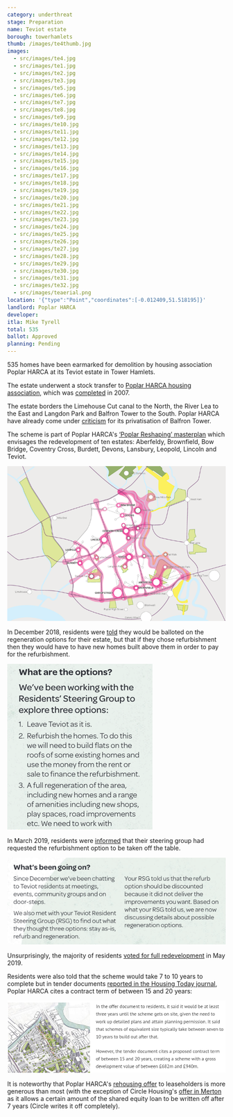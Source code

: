 ```yaml
---
category: underthreat
stage: Preparation
name: Teviot estate 
borough: towerhamlets 
thumb: /images/te4thumb.jpg
images:
  - src/images/te4.jpg
  - src/images/te1.jpg
  - src/images/te2.jpg
  - src/images/te3.jpg
  - src/images/te5.jpg
  - src/images/te6.jpg
  - src/images/te7.jpg
  - src/images/te8.jpg
  - src/images/te9.jpg
  - src/images/te10.jpg
  - src/images/te11.jpg
  - src/images/te12.jpg
  - src/images/te13.jpg
  - src/images/te14.jpg
  - src/images/te15.jpg
  - src/images/te16.jpg
  - src/images/te17.jpg
  - src/images/te18.jpg
  - src/images/te19.jpg
  - src/images/te20.jpg
  - src/images/te21.jpg
  - src/images/te22.jpg
  - src/images/te23.jpg
  - src/images/te24.jpg
  - src/images/te25.jpg
  - src/images/te26.jpg
  - src/images/te27.jpg
  - src/images/te28.jpg
  - src/images/te29.jpg
  - src/images/te30.jpg
  - src/images/te31.jpg
  - src/images/te32.jpg
  - src/images/teaerial.png
location: '{"type":"Point","coordinates":[-0.012409,51.518195]}'
landlord: Poplar HARCA
developer:
itla: Mike Tyrell
total: 535
ballot: Approved
planning: Pending
---
```

535 homes have been earmarked for demolition by housing association Poplar HARCA at its Teviot estate in Tower Hamlets.

The estate underwent a stock transfer to [Poplar HARCA housing association](https://www.poplarharca.co.uk/), which was [completed](http://democracy.towerhamlets.gov.uk/mgAi.aspx?ID=10064) in 2007.

The estate borders the Limehouse Cut canal to the North, the River Lea to the East and Langdon Park and Balfron Tower to the South. Poplar HARCA have already come under [criticism](https://www.theguardian.com/cities/2019/sep/19/balfron-20-how-goldfingers-utopian-tower-became-luxury-flats) for its privatisation of Balfron Tower.

The scheme is part of Poplar HARCA's [‘Poplar Reshaping’ masterplan](https://www.architectsjournal.co.uk/download?ac=1222139) which envisages the redevelopment of ten estates: Aberfeldy, Brownfield, Bow Bridge, Coventry Cross, Burdett, Devons, Lansbury, Leopold, Lincoln and Teviot.

<img src="/images/reshapingpoplar.png" class="img-fluid rounded img-thumbnail">

In December 2018, residents were [told](/images/teviotDec2018.pdf) they would be balloted on the regeneration options for their estate, but that if they chose refurbishment then they would have to have new homes built above them in order to pay for the refurbishment.

<img src="/images/teviotrooftops.png" class="img-fluid rounded img-thumbnail">

In March 2019, residents were [informed](/images/teviotMarch2019.pdf) that their steering group had requested the refurbishment option to be taken off the table.

<img src="/images/refurbgone.png" class="img-fluid rounded img-thumbnail">

Unsurprisingly, the majority of residents [voted for full redevelopment](https://www.eastlondonadvertiser.co.uk/news/politics/teviot-housing-estate-regeneration-voted-1-6052355) in May 2019.

Residents were also told that the scheme would take 7 to 10 years to complete but in tender documents [reported in the Housing Today journal](https://www.housingtoday.co.uk/news/1bn-teviot-estate-regen-goes-out-to-tender/5104462.article), Poplar HARCA cites a contract term of between 15 and 20 years:

<img src="/images/teviothousingtoday.png" class="img-fluid rounded img-thumbnail">

It is noteworthy that Poplar HARCA's [rehousing offer](/images/teviotoffer.pdf) to leaseholders is more generous than most (with the exception of Circle Housing's [offer in Merton](/images/mertonoffer.pdf) as it allows a certain amount of the shared equity loan to be written off after 7 years (Circle writes it off completely).
